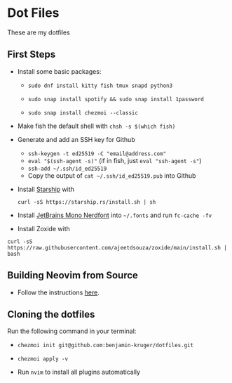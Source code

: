 # Dot Files

These are my dotfiles

## First Steps
- Install some basic packages:
  
  - ```
    sudo dnf install kitty fish tmux snapd python3
    ```
  - ```
    sudo snap install spotify && sudo snap install 1password
    ```
  - ```
    sudo snap install chezmoi --classic
    ```
- Make fish the default shell with `chsh -s $(which fish)`
- Generate and add an SSH key for Github
  
  - `ssh-keygen -t ed25519 -C "email@address.com"`
  - `eval "$(ssh-agent -s)"` (if in fish, just `eval "ssh-agent -s"`)
  - `ssh-add ~/.ssh/id_ed25519`
  - Copy the output of `cat ~/.ssh/id_ed25519.pub` into Github
- Install [Starship](https://starship.rs/) with
    ```
    curl -sS https://starship.rs/install.sh | sh  
    ```
- Install [JetBrains Mono Nerdfont](https://www.nerdfonts.com/font-downloads) into `~/.fonts` and run `fc-cache -fv`

- Install Zoxide with 
```
curl -sS https://raw.githubusercontent.com/ajeetdsouza/zoxide/main/install.sh | bash
```
## Building Neovim from Source
- Follow the instructions [here](https://github.com/neovim/neovim/blob/master/BUILD.md).
  

## Cloning the dotfiles
Run the following command in your terminal:
- ```
  chezmoi init git@github.com:benjamin-kruger/dotfiles.git
  ```
- ```
  chezmoi apply -v
  ```
- Run `nvim` to install all plugins automatically
